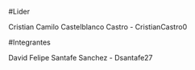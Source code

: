 #Lider

Cristian Camilo Castelblanco Castro - CristianCastro0

#Integrantes

David Felipe Santafe Sanchez - Dsantafe27
